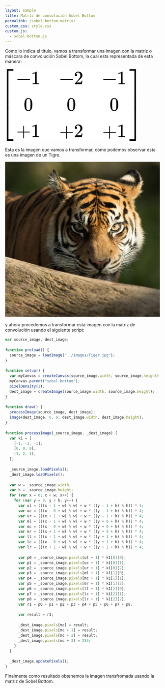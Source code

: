 ```yaml
---
layout: sample
title: Matríz de convolución Sobel Bottom
permalink: /sobel-bottom-matrix/
custom_css: style.css
custom_js:
  - sobel-bottom.js
---
```


Como lo indica el titulo, vamos a transformar una imagen con la matríz o máscara de convolución Sobel Bottom, la cual esta representada de esta manera:

<img src="../images/Sobel-Bottom-Matrix.png" alt="Sobel-Bottom Matrix" class="center-matrix">

Esta es la imagen que vamos a transformar, como podemos observar esta es una imagen de un Tigre.

<img src="../images/Tiger.jpg" alt="Tiger" class="center-image">

y ahora procedemos a transformar esta imagen con la matriz de convolución usando el siguiente script:

```js
var source_image, dest_image;

function preload() {
  source_image = loadImage("../images/Tiger.jpg");
}

function setup() {
  var myCanvas = createCanvas(source_image.width, source_image.height);
  myCanvas.parent("sobel-bottom");
  pixelDensity(1);
  dest_image = createImage(source_image.width, source_image.height);
}

function draw() {
  processImage(source_image, dest_image);
  image(dest_image, 0, 0, dest_image.width, dest_image.height);
}

function processImage(_source_image, _dest_image) {
  var k1 = [
    [-1, -2, -1],
    [0, 0, 0],
    [1, 2, 1],
  ];

  _source_image.loadPixels();
  _dest_image.loadPixels();

  var w = _source_image.width;
  var h = _source_image.height;
  for (var x = 0; x < w; x++) {
    for (var y = 0; y < h; y++) {
      var ul = (((x - 1 + w) % w) + w * ((y - 1 + h) % h)) * 4;
      var uc = (((x - 0 + w) % w) + w * ((y - 1 + h) % h)) * 4;
      var ur = (((x + 1 + w) % w) + w * ((y - 1 + h) % h)) * 4;
      var ml = (((x - 1 + w) % w) + w * ((y + 0 + h) % h)) * 4;
      var mc = (((x - 0 + w) % w) + w * ((y + 0 + h) % h)) * 4;
      var mr = (((x + 1 + w) % w) + w * ((y + 0 + h) % h)) * 4;
      var ll = (((x - 1 + w) % w) + w * ((y + 1 + h) % h)) * 4;
      var lc = (((x - 0 + w) % w) + w * ((y + 1 + h) % h)) * 4;
      var lr = (((x + 1 + w) % w) + w * ((y + 1 + h) % h)) * 4;

      var p0 = _source_image.pixels[ul + 1] * k1[0][0];
      var p1 = _source_image.pixels[uc + 1] * k1[0][1];
      var p2 = _source_image.pixels[ur + 1] * k1[0][2];
      var p3 = _source_image.pixels[ml + 1] * k1[1][0];
      var p4 = _source_image.pixels[mc + 1] * k1[1][1];
      var p5 = _source_image.pixels[mr + 1] * k1[1][2];
      var p6 = _source_image.pixels[ll + 1] * k1[2][0];
      var p7 = _source_image.pixels[lc + 1] * k1[2][1];
      var p8 = _source_image.pixels[lr + 1] * k1[2][2];
      var r1 = p0 + p1 + p2 + p3 + p4 + p5 + p6 + p7 + p8;

      var result = r1;

      _dest_image.pixels[mc] = result;
      _dest_image.pixels[mc + 1] = result;
      _dest_image.pixels[mc + 2] = result;
      _dest_image.pixels[mc + 3] = 255;
    }
  }

  _dest_image.updatePixels();
}
```

Finalmente como resultado obtenemos la imagen transfromada usando la matriz de Sobel Bottom.

<div class="sketch-matrix" id='sobel-bottom'></div>
